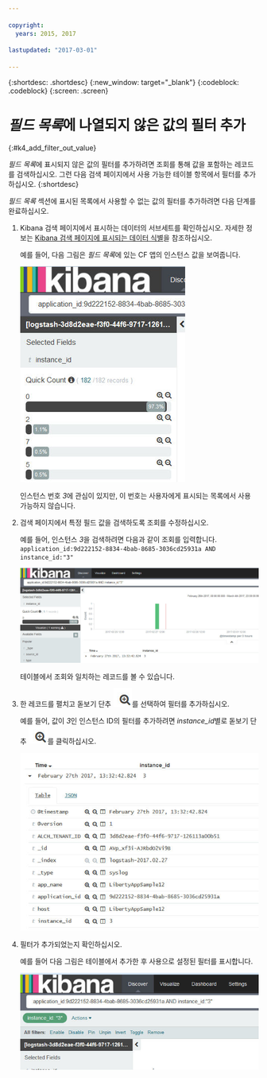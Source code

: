 ```yaml
---

copyright:
  years: 2015, 2017

lastupdated: "2017-03-01"

---
```



{:shortdesc: .shortdesc}
{:new_window: target="_blank"}
{:codeblock: .codeblock}
{:screen: .screen}

# *필드 목록*에 나열되지 않은 값의 필터 추가
{:#k4_add_filter_out_value}

*필드 목록*에 표시되지 않은 값의 필터를 추가하려면 조회를 통해 값을 포함하는 레코드를 검색하십시오. 그런 다음 검색 페이지에서 사용 가능한 테이블 항목에서 필터를 추가하십시오.
{:shortdesc}

*필드 목록* 섹션에 표시된 목록에서 사용할 수 없는 값의 필터를 추가하려면 다음 단계를 완료하십시오.

1. Kibana 검색 페이지에서 표시하는 데이터의 서브세트를 확인하십시오. 자세한 정보는 [Kibana 검색 페이지에 표시되는 데이터 식별](logging_kibana_analize_logs_interactively.html#k4_identify_data)을 참조하십시오.

    예를 들어, 다음 그림은 *필드 목록*에 있는 CF 앱의 인스턴스 값을 보여줍니다. 
    
    ![필드 목록에 값 표시](images/k4_add_filter_f1.jpg "필드 목록에 값 표시")
    
    인스턴스 번호 *3*에 관심이 있지만, 이 번호는 사용자에게 표시되는 목록에서 사용 가능하지 않습니다.

2. 검색 페이지에서 특정 필드 값을 검색하도록 조회를 수정하십시오.

    예를 들어, 인스턴스 *3*을 검색하려면 다음과 같이 조회를 입력합니다.
   `application_id:9d222152-8834-4bab-8685-3036cd25931a AND instance_id:"3"`
    
    ![조회 수정](images/k4_add_filter_f2.jpg "조회 수정")
    
    테이블에서 조회와 일치하는 레코드를 볼 수 있습니다. 
    
 3. 한 레코드를 펼치고 돋보기 단추 ![포함 모드의 돋보기 단추](images/k4_include_field_icon.jpg "포함 모드의 돋보기 단추")를 선택하여 필터를 추가하십시오.
 
     예를 들어, 값이 *3*인 인스턴스 ID의 필터를 추가하려면 *instance_id*별로 돋보기 단추 ![포함 모드의 돋보기 단추](images/k4_include_field_icon.jpg "포함 모드의 돋보기 단추")를 클릭하십시오.
     
     ![테이블 표시](images/k4_add_filter_f3.jpg "테이블 표시")
     
4. 필터가 추가되었는지 확인하십시오.

    예를 들어 다음 그림은 테이블에서 추가한 후 사용으로 설정된 필터를 표시합니다.
    
    ![필터 표시](images/k4_add_filter_f4.jpg "필터 표시")
    
    
